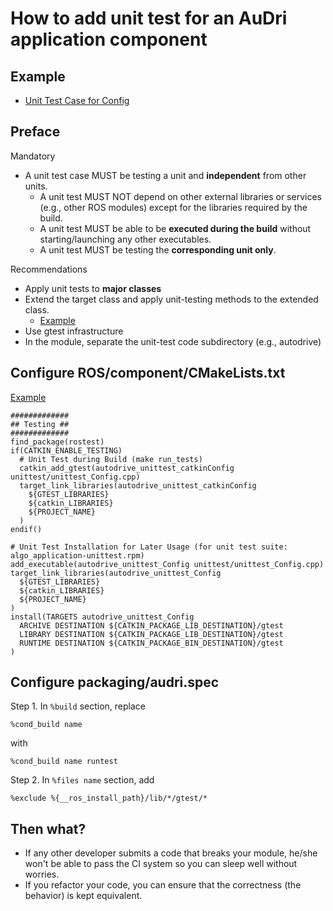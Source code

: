 # How to add unit test for an AuDri application component

## Example

- [Unit Test Case for Config](https://github.sec.samsung.net/RS7-STAR/AuDri/commit/9913b8dab5578b81a7d5ffeb97d6b62e5589cf28)


## Preface

Mandatory

- A unit test case MUST be testing a unit and **independent** from other units.
  - A unit test MUST NOT depend on other external libraries or services (e.g., other ROS modules) except for the libraries required by the build.
  - A unit test MUST be able to be **executed during the build** without starting/launching any other executables.
  - A unit test MUST be testing the **corresponding unit only**.


Recommendations

- Apply unit tests to **major classes**
- Extend the target class and apply unit-testing methods to the extended class.
  - [Example](../ROS/autodrive/unittest/unittest_Config.cpp)
- Use gtest infrastructure
- In the module, separate the unit-test code subdirectory (e.g., autodrive)


## Configure ROS/component/CMakeLists.txt

[Example](../ROS/autodrive/CMakeLists.txt)

```
#############
## Testing ##
#############
find_package(rostest)
if(CATKIN_ENABLE_TESTING)
  # Unit Test during Build (make run_tests)
  catkin_add_gtest(autodrive_unittest_catkinConfig unittest/unittest_Config.cpp)
  target_link_libraries(autodrive_unittest_catkinConfig
    ${GTEST_LIBRARIES}
    ${catkin_LIBRARIES}
    ${PROJECT_NAME}
  )
endif()

# Unit Test Installation for Later Usage (for unit test suite: algo_application-unittest.rpm)
add_executable(autodrive_unittest_Config unittest/unittest_Config.cpp)
target_link_libraries(autodrive_unittest_Config
  ${GTEST_LIBRARIES}
  ${catkin_LIBRARIES}
  ${PROJECT_NAME}
)
install(TARGETS autodrive_unittest_Config
  ARCHIVE DESTINATION ${CATKIN_PACKAGE_LIB_DESTINATION}/gtest
  LIBRARY DESTINATION ${CATKIN_PACKAGE_LIB_DESTINATION}/gtest
  RUNTIME DESTINATION ${CATKIN_PACKAGE_BIN_DESTINATION}/gtest
)
```

## Configure packaging/audri.spec

Step 1. In ```%build``` section, replace
```
%cond_build name
```
with
```
%cond_build name runtest
```
Step 2. In ```%files name``` section, add
```
%exclude %{__ros_install_path}/lib/*/gtest/*
```

## Then what?

- If any other developer submits a code that breaks your module, he/she won't be able to pass the CI system so you can sleep well without worries.
- If you refactor your code, you can ensure that the correctness (the behavior) is kept equivalent.
